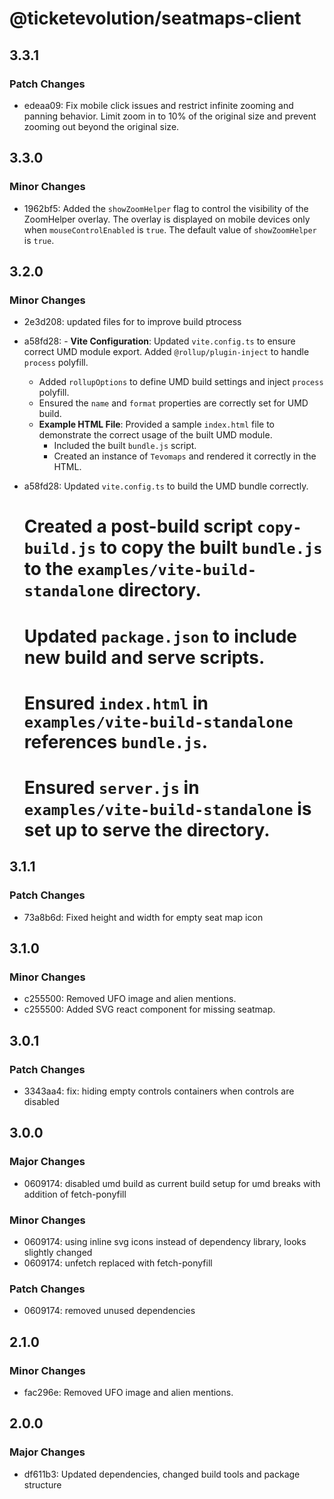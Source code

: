 # @ticketevolution/seatmaps-client

## 3.3.1

### Patch Changes

- edeaa09: Fix mobile click issues and restrict infinite zooming and panning behavior. Limit zoom in to 10% of the original size and prevent zooming out beyond the original size.

## 3.3.0

### Minor Changes

- 1962bf5: Added the `showZoomHelper` flag to control the visibility of the ZoomHelper overlay. The overlay is displayed on mobile devices only when `mouseControlEnabled` is `true`. The default value of `showZoomHelper` is `true`.

## 3.2.0

### Minor Changes

- 2e3d208: updated files for to improve build ptrocess
- a58fd28: - **Vite Configuration**: Updated `vite.config.ts` to ensure correct UMD module export. Added `@rollup/plugin-inject` to handle `process` polyfill.

  - Added `rollupOptions` to define UMD build settings and inject `process` polyfill.
  - Ensured the `name` and `format` properties are correctly set for UMD build.
  - **Example HTML File**: Provided a sample `index.html` file to demonstrate the correct usage of the built UMD module.
    - Included the built `bundle.js` script.
    - Created an instance of `Tevomaps` and rendered it correctly in the HTML.

- a58fd28: Updated `vite.config.ts` to build the UMD bundle correctly.

  # Created a post-build script `copy-build.js` to copy the built `bundle.js` to the `examples/vite-build-standalone` directory.

  # Updated `package.json` to include new build and serve scripts.

  # Ensured `index.html` in `examples/vite-build-standalone` references `bundle.js`.

  # Ensured `server.js` in `examples/vite-build-standalone` is set up to serve the directory.

## 3.1.1

### Patch Changes

- 73a8b6d: Fixed height and width for empty seat map icon

## 3.1.0

### Minor Changes

- c255500: Removed UFO image and alien mentions.
- c255500: Added SVG react component for missing seatmap.

## 3.0.1

### Patch Changes

- 3343aa4: fix: hiding empty controls containers when controls are disabled

## 3.0.0

### Major Changes

- 0609174: disabled umd build as current build setup for umd breaks with addition of fetch-ponyfill

### Minor Changes

- 0609174: using inline svg icons instead of dependency library, looks slightly changed
- 0609174: unfetch replaced with fetch-ponyfill

### Patch Changes

- 0609174: removed unused dependencies

## 2.1.0

### Minor Changes

- fac296e: Removed UFO image and alien mentions.

## 2.0.0

### Major Changes

- df611b3: Updated dependencies, changed build tools and package structure
